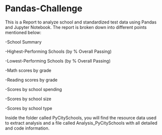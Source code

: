 # Pandas-Challenge

This is a Report to analyze school and standardized test data using Pandas and Jupyter Notebook. 
The report is broken down into different points mentioned below: 

-School Summary

-Highest-Performing Schools (by % Overall Passing)

-Lowest-Performing Schools (by % Overall Passing)

-Math scores by grade

-Reading scores by grade

-Scores by school spending

-Scores by school size

-Scores by school type

Inside the folder called PyCitySchools, you will find the resource data used to extract analysis and a file called Analysis_PyCitySchools with all detailed and code information. 
